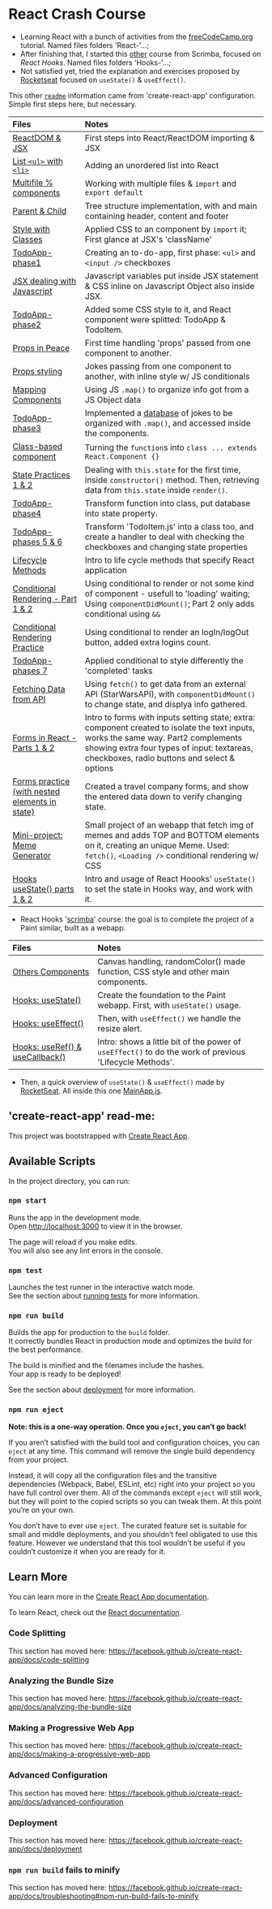 # React Crash Course

- Learning React with a bunch of activities from the [freeCodeCamp.org](https://youtu.be/DLX62G4lc44) tutorial. Named files folders 'React-'...; 
- After finishing that, I started this [other](https://scrimba.com/g/greacthooks) course from Scrimba, focused on *React Hooks*. Named files folders 'Hooks-'...;
- Not satisfied yet, tried the explanation and exercises proposed by [Rocketseat](https://www.youtube.com/watch?v=6WB16wZS61c) focused on `useState()` & `useEffect()`.

This other [`readme`](#create-react-app-read-me) information came from 'create-react-app' configuration. Simple first steps here, but necessary.

| Files | Notes |
|:----- | :---- |
| [ReactDOM & JSX](/src/ReactDOM-%26-JSX)| First steps into React/ReactDOM importing & JSX |
| [List `<ul>` with `<li>`](/src/React-ul-li) | Adding an unordered list into React|
| [Multifile % components](/src/React-multifile-components) | Working with multiple files & `import` and `export default`|
| [Parent & Child](/src/React-parent-child) | Tree structure implementation, with and main containing header, content and footer|
|[Style with Classes](/src/React-styling-with-classes) | Applied CSS to an component by `import` it; First glance at JSX's 'className' |
|[TodoApp-phase1](/src/React-todoapp-phase1) | Creating an to-do-app, first phase: `<ul>` and `<input />` checkboxes | 
|[JSX dealing with Javascript](/src/React-JSX-to-Javascript) | Javascript variables put inside JSX statement & CSS inline on Javascript Object also inside JSX. | 
|[TodoApp-phase2](/src/React-todoapp-phase2) | Added some CSS style to it, and React component were splitted: TodoApp & TodoItem. |
|[Props in Peace](/src/React-props-in-peace) | First time handling 'props' passed from one component to another.| 
|[Props styling](/src/React-props-styling) | Jokes passing from one component to another, with inline style w/ JS conditionals | 
|[Mapping Components](/src/React-mapping-components) | Using JS `.map()` to organize info got from a JS Object data| 
|[TodoApp-phase3](/src/React-todoapp-phase3) | Implemented a [database](/src/React-todoapp-phase3/tasksDatabase.js) of jokes to be organized with `.map()`, and accessed inside the components.|
|[Class-based component](/src/React-classbased-component) | Turning the `function`s into `class ... extends React.Component {}`|
|[State Practices 1 & 2](/src/React-state-practice) | Dealing with `this.state` for the first time, inside `constructor()` method. Then, retrieving data from `this.state` inside `render()`. |
|[TodoApp-phase4](/src/React-todoapp-phase4) | Transform function into class, put database into state property. |
|[TodoApp-phases 5 & 6](/src/React-todoapp-phase5-6) | Transform 'TodoItem.js' into a class too, and create a handler to deal with checking the checkboxes and changing state properties|
|[Lifecycle Methods](/src/React-lifecycle-methods) | Intro to life cycle methods that specify React application |
|[Conditional Rendering - Part 1 & 2](/src/React-conditional-rendering-part1)| Using conditional to render or not some kind of component - usefull to 'loading' waiting; Using `componentDidMount()`; Part 2 only adds conditional using `&&`|
|[Conditional Rendering Practice](/src/React-conditional-rendering-practice) | Using conditional to render an logIn/logOut button, added extra logins count. |
[TodoApp-phases 7](/src/React-todoapp-phase7) | Applied conditional to style differently the 'completed' tasks|
|[Fetching Data from API](/src/React-fetching-data) | Using `fetch()` to get data from an external API (StarWarsAPI), with `componentDidMount()` to change state, and displya info gathered.| 
|[Forms in React - Parts 1 & 2](/src/React-forms-part1-2) | Intro to forms with inputs setting state; extra: component created to isolate the text inputs, works the same way. Part2 complements showing extra four types of input: textareas, checkboxes, radio buttons and select & options|
|[Forms practice (with nested elements in state)](/src/React-forms-practice) | Created a travel company forms, and show the entered data down to verify changing state.|
|[Mini-project: Meme Generator](/src/React-meme-generator-project)| Small project of an webapp that fetch img of memes and adds TOP and BOTTOM elements on it, creating an unique Meme. Used: `fetch()`, `<Loading />` conditional rendering w/ CSS |
|[Hooks useState() parts 1 & 2](/src/React-hooks-useState-parts1&2) | Intro and usage of React Hoooks' `useState()` to set the state in Hooks way, and work with it.| 

- React Hooks '[scrimba](https://scrimba.com/g/greacthooks)' course: the goal is to complete the project of a Paint similar, built as a webapp. 

| Files | Notes |
|:----- | :---- |
|[Others Components](/src/Hooks-scrimba) | Canvas handling, randomColor() made function, CSS style and other main components. |
|[Hooks: useState() ](/src/Hooks-scrimba/useState) | Create the foundation to the Paint webapp. First, with `useState()` usage. | 
|[Hooks: useEffect()](/src/HooHooks-scrimbaks/useEffect) | Then, with `useEffect()` we handle the resize alert. | 
|[Hooks: useRef() & useCallback()](/src/Hooks/useCallback) | Intro: shows a little bit of the power of `useEffect()` to do the work of previous 'Lifecycle Methods'. | 

- Then, a quick overview of `useState()` & `useEffect()` made by [RocketSeat](https://www.youtube.com/watch?v=6WB16wZS61c). All inside this one [MainApp.js](/src/Hooks-rocketseat/MainApp.js).


## 'create-react-app' read-me:

This project was bootstrapped with [Create React App](https://github.com/facebook/create-react-app).

## Available Scripts

In the project directory, you can run:

### `npm start`

Runs the app in the development mode.<br />
Open [http://localhost:3000](http://localhost:3000) to view it in the browser.

The page will reload if you make edits.<br />
You will also see any lint errors in the console.

### `npm test`

Launches the test runner in the interactive watch mode.<br />
See the section about [running tests](https://facebook.github.io/create-react-app/docs/running-tests) for more information.

### `npm run build`

Builds the app for production to the `build` folder.<br />
It correctly bundles React in production mode and optimizes the build for the best performance.

The build is minified and the filenames include the hashes.<br />
Your app is ready to be deployed!

See the section about [deployment](https://facebook.github.io/create-react-app/docs/deployment) for more information.

### `npm run eject`

**Note: this is a one-way operation. Once you `eject`, you can’t go back!**

If you aren’t satisfied with the build tool and configuration choices, you can `eject` at any time. This command will remove the single build dependency from your project.

Instead, it will copy all the configuration files and the transitive dependencies (Webpack, Babel, ESLint, etc) right into your project so you have full control over them. All of the commands except `eject` will still work, but they will point to the copied scripts so you can tweak them. At this point you’re on your own.

You don’t have to ever use `eject`. The curated feature set is suitable for small and middle deployments, and you shouldn’t feel obligated to use this feature. However we understand that this tool wouldn’t be useful if you couldn’t customize it when you are ready for it.

## Learn More

You can learn more in the [Create React App documentation](https://facebook.github.io/create-react-app/docs/getting-started).

To learn React, check out the [React documentation](https://reactjs.org/).

### Code Splitting

This section has moved here: https://facebook.github.io/create-react-app/docs/code-splitting

### Analyzing the Bundle Size

This section has moved here: https://facebook.github.io/create-react-app/docs/analyzing-the-bundle-size

### Making a Progressive Web App

This section has moved here: https://facebook.github.io/create-react-app/docs/making-a-progressive-web-app

### Advanced Configuration

This section has moved here: https://facebook.github.io/create-react-app/docs/advanced-configuration

### Deployment

This section has moved here: https://facebook.github.io/create-react-app/docs/deployment

### `npm run build` fails to minify

This section has moved here: https://facebook.github.io/create-react-app/docs/troubleshooting#npm-run-build-fails-to-minify
